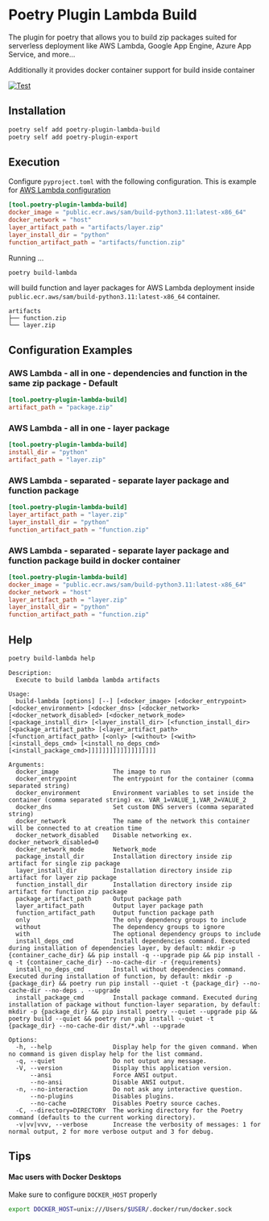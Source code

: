 # Poetry Plugin Lambda Build

The plugin for poetry that allows you to build zip packages suited for serverless deployment like AWS Lambda, Google App Engine, Azure App Service, and more...

Additionally it provides docker container support for build inside container

[![Test](https://github.com/micmurawski/poetry-plugin-lambda-build/actions/workflows/test.yml/badge.svg)](https://github.com/micmurawski/poetry-plugin-lambda-build/actions/workflows/test.yml)

## Installation

```bash
poetry self add poetry-plugin-lambda-build
poetry self add poetry-plugin-export
```

## Execution

Configure `pyproject.toml` with the following configuration. This is example for [AWS Lambda configuration](#aws)

```.toml
[tool.poetry-plugin-lambda-build]
docker_image = "public.ecr.aws/sam/build-python3.11:latest-x86_64"
docker_network = "host"
layer_artifact_path = "artifacts/layer.zip"
layer_install_dir = "python"
function_artifact_path = "artifacts/function.zip"
```

Running ...

```bash
poetry build-lambda
```
will build function and layer packages for AWS Lambda deployment inside `public.ecr.aws/sam/build-python3.11:latest-x86_64` container.

```
artifacts
├── function.zip
└── layer.zip
```

## Configuration Examples
### AWS Lambda - all in one - dependencies and function in the same zip package - Default

```.toml
[tool.poetry-plugin-lambda-build]
artifact_path = "package.zip"
```

### AWS Lambda - all in one - layer package
```.toml
[tool.poetry-plugin-lambda-build]
install_dir = "python"
artifact_path = "layer.zip"
```
### AWS Lambda - separated - separate layer package and function package

```.toml
[tool.poetry-plugin-lambda-build]
layer_artifact_path = "layer.zip"
layer_install_dir = "python"
function_artifact_path = "function.zip"
```
### <a name="aws"></a>AWS Lambda - separated - separate layer package and function package build in docker container

```.toml
[tool.poetry-plugin-lambda-build]
docker_image = "public.ecr.aws/sam/build-python3.11:latest-x86_64"
docker_network = "host"
layer_artifact_path = "layer.zip"
layer_install_dir = "python"
function_artifact_path = "function.zip"
```

## Help

```bash
poetry build-lambda help
```

```
Description:
  Execute to build lambda lambda artifacts

Usage:
  build-lambda [options] [--] [<docker_image> [<docker_entrypoint> [<docker_environment> [<docker_dns> [<docker_network> [<docker_network_disabled> [<docker_network_mode> [<package_install_dir> [<layer_install_dir> [<function_install_dir> [<package_artifact_path> [<layer_artifact_path> [<function_artifact_path> [<only> [<without> [<with> [<install_deps_cmd> [<install_no_deps_cmd> [<install_package_cmd>]]]]]]]]]]]]]]]]]]]

Arguments:
  docker_image               The image to run
  docker_entrypoint          The entrypoint for the container (comma separated string)
  docker_environment         Environment variables to set inside the container (comma separated string) ex. VAR_1=VALUE_1,VAR_2=VALUE_2
  docker_dns                 Set custom DNS servers (comma separated string)
  docker_network             The name of the network this container will be connected to at creation time
  docker_network_disabled    Disable networking ex. docker_network_disabled=0
  docker_network_mode        Network_mode
  package_install_dir        Installation directory inside zip artifact for single zip package
  layer_install_dir          Installation directory inside zip artifact for layer zip package
  function_install_dir       Installation directory inside zip artifact for function zip package
  package_artifact_path      Output package path
  layer_artifact_path        Output layer package path
  function_artifact_path     Output function package path
  only                       The only dependency groups to include
  without                    The dependency groups to ignore
  with                       The optional dependency groups to include
  install_deps_cmd           Install dependencies command. Executed during installation of dependencies layer, by default: mkdir -p {container_cache_dir} && pip install -q --upgrade pip && pip install -q -t {container_cache_dir} --no-cache-dir -r {requirements}
  install_no_deps_cmd        Install without dependencies command. Executed during installation of function, by default: mkdir -p {package_dir} && poetry run pip install --quiet -t {package_dir} --no-cache-dir --no-deps . --upgrade
  install_package_cmd        Install package command. Executed during installation of package without function-layer separation, by default: mkdir -p {package_dir} && pip install poetry --quiet --upgrade pip && poetry build --quiet && poetry run pip install --quiet -t {package_dir} --no-cache-dir dist/*.whl --upgrade

Options:
  -h, --help                 Display help for the given command. When no command is given display help for the list command.
  -q, --quiet                Do not output any message.
  -V, --version              Display this application version.
      --ansi                 Force ANSI output.
      --no-ansi              Disable ANSI output.
  -n, --no-interaction       Do not ask any interactive question.
      --no-plugins           Disables plugins.
      --no-cache             Disables Poetry source caches.
  -C, --directory=DIRECTORY  The working directory for the Poetry command (defaults to the current working directory).
  -v|vv|vvv, --verbose       Increase the verbosity of messages: 1 for normal output, 2 for more verbose output and 3 for debug.
```

## Tips
#### Mac users with Docker Desktops
Make sure to configure `DOCKER_HOST` properly
```bash
export DOCKER_HOST=unix:///Users/$USER/.docker/run/docker.sock
```